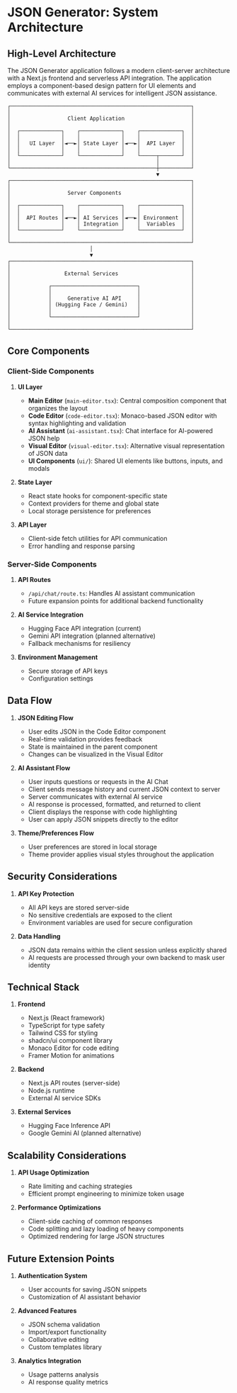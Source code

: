 # JSON Generator: System Architecture

## High-Level Architecture

The JSON Generator application follows a modern client-server architecture with a Next.js frontend and serverless API integration. The application employs a component-based design pattern for UI elements and communicates with external AI services for intelligent JSON assistance.

```
┌─────────────────────────────────────────────────────────┐
│                                                         │
│                  Client Application                     │
│                                                         │
│  ┌─────────────┐    ┌─────────────┐    ┌─────────────┐  │
│  │             │    │             │    │             │  │
│  │   UI Layer  │◄──►│ State Layer │◄──►│  API Layer  │  │
│  │             │    │             │    │             │  │
│  └─────────────┘    └─────────────┘    └─────┬───────┘  │
│                                              │          │
└──────────────────────────────────────────────┼──────────┘
                                               ▼
┌─────────────────────────────────────────────────────────┐
│                                                         │
│                  Server Components                      │
│                                                         │
│  ┌─────────────┐    ┌─────────────┐    ┌─────────────┐  │
│  │             │    │             │    │             │  │
│  │  API Routes │◄──►│ AI Services │◄──►│ Environment │  │
│  │             │    │ Integration │    │  Variables  │  │
│  └─────────────┘    └─────────────┘    └─────────────┘  │
│                                                         │
└─────────────────────────────────────────────────────────┘
                          │
                          ▼
┌─────────────────────────────────────────────────────────┐
│                                                         │
│                 External Services                       │
│                                                         │
│            ┌───────────────────────────┐                │
│            │                           │                │
│            │     Generative AI API     │                │
│            │ (Hugging Face / Gemini)   │                │
│            │                           │                │
│            └───────────────────────────┘                │
│                                                         │
└─────────────────────────────────────────────────────────┘
```

## Core Components

### Client-Side Components

1. **UI Layer**
   - **Main Editor** (`main-editor.tsx`): Central composition component that organizes the layout
   - **Code Editor** (`code-editor.tsx`): Monaco-based JSON editor with syntax highlighting and validation
   - **AI Assistant** (`ai-assistant.tsx`): Chat interface for AI-powered JSON help
   - **Visual Editor** (`visual-editor.tsx`): Alternative visual representation of JSON data
   - **UI Components** (`ui/`): Shared UI elements like buttons, inputs, and modals

2. **State Layer**
   - React state hooks for component-specific state
   - Context providers for theme and global state
   - Local storage persistence for preferences

3. **API Layer**
   - Client-side fetch utilities for API communication
   - Error handling and response parsing

### Server-Side Components

1. **API Routes**
   - `/api/chat/route.ts`: Handles AI assistant communication
   - Future expansion points for additional backend functionality

2. **AI Service Integration**
   - Hugging Face API integration (current)
   - Gemini API integration (planned alternative)
   - Fallback mechanisms for resiliency

3. **Environment Management**
   - Secure storage of API keys
   - Configuration settings

## Data Flow

1. **JSON Editing Flow**
   - User edits JSON in the Code Editor component
   - Real-time validation provides feedback
   - State is maintained in the parent component
   - Changes can be visualized in the Visual Editor

2. **AI Assistant Flow**
   - User inputs questions or requests in the AI Chat
   - Client sends message history and current JSON context to server
   - Server communicates with external AI service
   - AI response is processed, formatted, and returned to client
   - Client displays the response with code highlighting
   - User can apply JSON snippets directly to the editor

3. **Theme/Preferences Flow**
   - User preferences are stored in local storage
   - Theme provider applies visual styles throughout the application

## Security Considerations

1. **API Key Protection**
   - All API keys are stored server-side
   - No sensitive credentials are exposed to the client
   - Environment variables are used for secure configuration

2. **Data Handling**
   - JSON data remains within the client session unless explicitly shared
   - AI requests are processed through your own backend to mask user identity

## Technical Stack

1. **Frontend**
   - Next.js (React framework)
   - TypeScript for type safety
   - Tailwind CSS for styling
   - shadcn/ui component library
   - Monaco Editor for code editing
   - Framer Motion for animations

2. **Backend**
   - Next.js API routes (server-side)
   - Node.js runtime
   - External AI service SDKs

3. **External Services**
   - Hugging Face Inference API
   - Google Gemini AI (planned alternative)

## Scalability Considerations

1. **API Usage Optimization**
   - Rate limiting and caching strategies
   - Efficient prompt engineering to minimize token usage

2. **Performance Optimizations**
   - Client-side caching of common responses
   - Code splitting and lazy loading of heavy components
   - Optimized rendering for large JSON structures

## Future Extension Points

1. **Authentication System**
   - User accounts for saving JSON snippets
   - Customization of AI assistant behavior

2. **Advanced Features**
   - JSON schema validation
   - Import/export functionality
   - Collaborative editing
   - Custom templates library

3. **Analytics Integration**
   - Usage patterns analysis
   - AI response quality metrics
